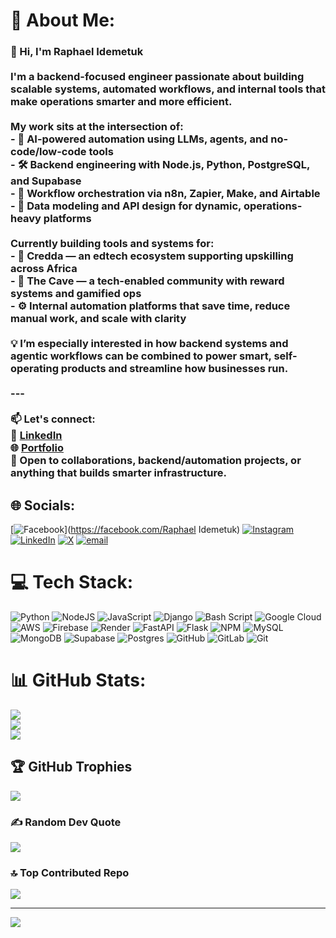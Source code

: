 # 💫 About Me:
### 👋 Hi, I'm Raphael Idemetuk<br><br>I'm a **backend-focused engineer** passionate about building **scalable systems**, **automated workflows**, and **internal tools** that make operations smarter and more efficient.<br><br>My work sits at the intersection of:<br>- 🧠 **AI-powered automation** using LLMs, agents, and no-code/low-code tools<br>- 🛠️ **Backend engineering** with Node.js, Python, PostgreSQL, and Supabase<br>- 🔁 **Workflow orchestration** via n8n, Zapier, Make, and Airtable<br>- 🧱 **Data modeling** and API design for dynamic, operations-heavy platforms<br><br>Currently building tools and systems for:<br>- 🧪 **Credda** — an edtech ecosystem supporting upskilling across Africa  <br>- 🧠 **The Cave** — a tech-enabled community with reward systems and gamified ops  <br>- ⚙️ **Internal automation platforms** that save time, reduce manual work, and scale with clarity<br><br>💡 I’m especially interested in how backend systems and agentic workflows can be combined to power **smart, self-operating products** and streamline how businesses run.<br><br>---<br><br>📫 Let's connect:  <br>💼 [LinkedIn](https://www.linkedin.com/in/raphael-idemetuk)  <br>🌐 [Portfolio](https://your-portfolio-link.com)  <br>📩 Open to collaborations, backend/automation projects, or anything that builds smarter infrastructure.


## 🌐 Socials:
[![Facebook](https://img.shields.io/badge/Facebook-%231877F2.svg?logo=Facebook&logoColor=white)](https://facebook.com/Raphael Idemetuk) [![Instagram](https://img.shields.io/badge/Instagram-%23E4405F.svg?logo=Instagram&logoColor=white)](https://instagram.com/metuk) [![LinkedIn](https://img.shields.io/badge/LinkedIn-%230077B5.svg?logo=linkedin&logoColor=white)](https://linkedin.com/in/raphael-idemetuk) [![X](https://img.shields.io/badge/X-black.svg?logo=X&logoColor=white)](https://x.com/metuk_) [![email](https://img.shields.io/badge/Email-D14836?logo=gmail&logoColor=white)](mailto:idemetukraphael@gmail.com) 

# 💻 Tech Stack:
![Python](https://img.shields.io/badge/python-3670A0?style=for-the-badge&logo=python&logoColor=ffdd54) ![NodeJS](https://img.shields.io/badge/node.js-6DA55F?style=for-the-badge&logo=node.js&logoColor=white) ![JavaScript](https://img.shields.io/badge/javascript-%23323330.svg?style=for-the-badge&logo=javascript&logoColor=%23F7DF1E) ![Django](https://img.shields.io/badge/django-%23092E20.svg?style=for-the-badge&logo=django&logoColor=white) ![Bash Script](https://img.shields.io/badge/bash_script-%23121011.svg?style=for-the-badge&logo=gnu-bash&logoColor=white) ![Google Cloud](https://img.shields.io/badge/GoogleCloud-%234285F4.svg?style=for-the-badge&logo=google-cloud&logoColor=white) ![AWS](https://img.shields.io/badge/AWS-%23FF9900.svg?style=for-the-badge&logo=amazon-aws&logoColor=white) ![Firebase](https://img.shields.io/badge/firebase-%23039BE5.svg?style=for-the-badge&logo=firebase) ![Render](https://img.shields.io/badge/Render-%46E3B7.svg?style=for-the-badge&logo=render&logoColor=white) ![FastAPI](https://img.shields.io/badge/FastAPI-005571?style=for-the-badge&logo=fastapi) ![Flask](https://img.shields.io/badge/flask-%23000.svg?style=for-the-badge&logo=flask&logoColor=white) ![NPM](https://img.shields.io/badge/NPM-%23CB3837.svg?style=for-the-badge&logo=npm&logoColor=white) ![MySQL](https://img.shields.io/badge/mysql-4479A1.svg?style=for-the-badge&logo=mysql&logoColor=white) ![MongoDB](https://img.shields.io/badge/MongoDB-%234ea94b.svg?style=for-the-badge&logo=mongodb&logoColor=white) ![Supabase](https://img.shields.io/badge/Supabase-3ECF8E?style=for-the-badge&logo=supabase&logoColor=white) ![Postgres](https://img.shields.io/badge/postgres-%23316192.svg?style=for-the-badge&logo=postgresql&logoColor=white) ![GitHub](https://img.shields.io/badge/github-%23121011.svg?style=for-the-badge&logo=github&logoColor=white) ![GitLab](https://img.shields.io/badge/gitlab-%23181717.svg?style=for-the-badge&logo=gitlab&logoColor=white) ![Git](https://img.shields.io/badge/git-%23F05033.svg?style=for-the-badge&logo=git&logoColor=white)
# 📊 GitHub Stats:
![](https://github-readme-stats.vercel.app/api?username=@R4Rapha&theme=dark&hide_border=false&include_all_commits=false&count_private=false)<br/>
![](https://nirzak-streak-stats.vercel.app/?user=@R4Rapha&theme=dark&hide_border=false)<br/>
![](https://github-readme-stats.vercel.app/api/top-langs/?username=@R4Rapha&theme=dark&hide_border=false&include_all_commits=false&count_private=false&layout=compact)

## 🏆 GitHub Trophies
![](https://github-profile-trophy.vercel.app/?username=@R4Rapha&theme=radical&no-frame=false&no-bg=true&margin-w=4)

### ✍️ Random Dev Quote
![](https://quotes-github-readme.vercel.app/api?type=horizontal&theme=radical)

### 🔝 Top Contributed Repo
![](https://github-contributor-stats.vercel.app/api?username=@R4Rapha&limit=5&theme=dark&combine_all_yearly_contributions=true)

---
[![](https://visitcount.itsvg.in/api?id=@R4Rapha&icon=0&color=0)](https://visitcount.itsvg.in)

<!-- Proudly created with GPRM ( https://gprm.itsvg.in ) -->
